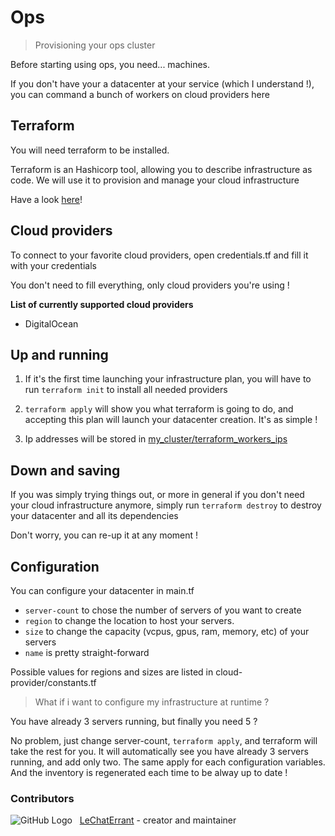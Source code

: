 # Ops

> Provisioning your ops cluster

Before starting using ops, you need... machines.

If you don't have your a datacenter at your service (which I understand !), you can command a bunch of workers on cloud providers here

## Terraform

You will need terraform to be installed.

Terraform is an Hashicorp tool, allowing you to describe infrastructure as code. We will use it to provision and manage your cloud infrastructure

Have a look [here](https://www.terraform.io/)!

## Cloud providers

To connect to your favorite cloud providers, open credentials.tf and fill it with your credentials

You don't need to fill everything, only cloud providers you're using !

**List of currently supported cloud providers**
  * DigitalOcean

## Up and running

1. If it's the first time launching your infrastructure plan, you will have to run `terraform init` to install all needed providers

2. `terraform apply` will show you what terraform is going to do, and accepting this plan will launch your datacenter creation. It's as simple !

3. Ip addresses will be stored in [my_cluster/terraform_workers_ips](https://github.com/LeChatErrant/ops/tree/master/my_cluster/terraform_workers_ips)

## Down and saving

If you was simply trying things out, or more in general if you don't need your cloud infrastructure anymore, simply run `terraform destroy` to destroy your datacenter and all its dependencies

Don't worry, you can re-up it at any moment !

## Configuration

You can configure your datacenter in main.tf
 * `server-count` to chose the number of servers of you want to create
 * `region` to change the location to host your servers.
 * `size` to change the capacity (vcpus, gpus, ram, memory, etc) of your servers
 * `name` is pretty straight-forward

Possible values for regions and sizes are listed in cloud-provider/constants.tf

> What if i want to configure my infrastructure at runtime ?

You have already 3 servers running, but finally you need 5 ?

No problem, just change server-count, `terraform apply`, and terraform will take the rest for you. It will automatically see you have already 3 servers running, and add only two. The same apply for each configuration variables. And the inventory is regenerated each time to be alway up to date !

### Contributors

![GitHub Logo](https://github.com/LeChatErrant.png?size=30) &nbsp; [LeChatErrant](https://github.com/LeChatErrant) - creator and maintainer
